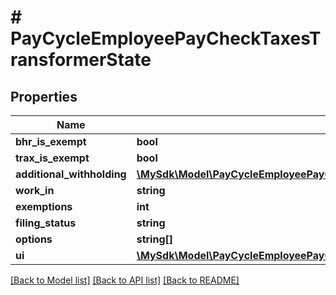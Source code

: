 # # PayCycleEmployeePayCheckTaxesTransformerState

## Properties

Name | Type | Description | Notes
------------ | ------------- | ------------- | -------------
**bhr_is_exempt** | **bool** |  | [optional]
**trax_is_exempt** | **bool** |  | [optional]
**additional_withholding** | [**\MySdk\Model\PayCycleEmployeePayCheckTaxesTransformerStateAdditionalWithholding**](PayCycleEmployeePayCheckTaxesTransformerStateAdditionalWithholding.md) |  | [optional]
**work_in** | **string** |  | [optional]
**exemptions** | **int** |  | [optional]
**filing_status** | **string** |  | [optional]
**options** | **string[]** |  | [optional]
**ui** | [**\MySdk\Model\PayCycleEmployeePayCheckTaxesTransformerStateUi**](PayCycleEmployeePayCheckTaxesTransformerStateUi.md) |  | [optional]

[[Back to Model list]](../../README.md#models) [[Back to API list]](../../README.md#endpoints) [[Back to README]](../../README.md)
